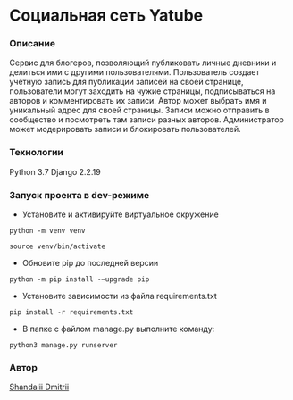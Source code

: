 # Социальная сеть Yatube
### Описание
Сервис для блогеров, позволяющий публиковать личные дневники и делиться ими с другими пользователями. Пользователь создает учётную запись для публикации записей на своей странице, пользователи могут заходить на чужие страницы, подписываться на авторов и комментировать их записи. Автор может выбрать имя и уникальный адрес для своей страницы. Записи можно отправить в сообщество и посмотреть там записи разных авторов. Администратор может модерировать записи и блокировать пользователей.
### Технологии
Python 3.7
Django 2.2.19
### Запуск проекта в dev-режиме
- Установите и активируйте виртуальное окружение
```
python -m venv venv
```
```
source venv/bin/activate
```
- Обновите pip до последней версии
```
python -m pip install -–upgrade pip
```
- Установите зависимости из файла requirements.txt
```
pip install -r requirements.txt
``` 
- В папке с файлом manage.py выполните команду:
```
python3 manage.py runserver
```
### Автор
[Shandalii Dmitrii](https://github.com/FinkTim)
